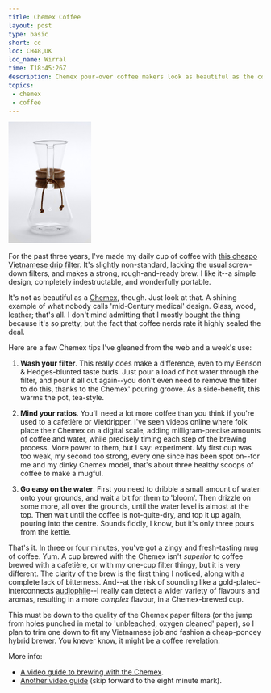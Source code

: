 ```yaml
---
title: Chemex Coffee
layout: post
type: basic
short: cc
loc: CH48,UK
loc_name: Wirral
time: T18:45:26Z
description: Chemex pour-over coffee makers look as beautiful as the coffee they make 
topics:
 - chemex
 - coffee
---
```

<img alt="A Chemex CM-1C coffee maker" src="/u/2009/11/chemex-left.jpg" width="164" height="240" />

For the past three years, I've made my daily cup of coffee with [this cheapo Vietnamese drip filter][1]. It's slightly non-standard, lacking the usual screw-down filters, and makes a strong, rough-and-ready brew. I like it--a simple design, completely indestructable, and wonderfully portable.

It's not as beautiful as a [Chemex][2], though. Just look at that. A shining example of what nobody calls 'mid-Century medical' design. Glass, wood, leather; that's all. I don't mind admitting that I mostly bought the thing because it's so pretty, but the fact that coffee nerds rate it highly sealed the deal.

Here are a few Chemex tips I've gleaned from the web and a week's use:

1. **Wash your filter**. This really does make a difference, even to my Benson & Hedges-blunted taste buds. Just pour a load of hot water through the filter, and pour it all out again--you don't even need to remove the filter to do this, thanks to the Chemex' pouring groove. As a side-benefit, this warms the pot, tea-style.

2. **Mind your ratios**. You'll need a lot more coffee than you think if you're used to a cafetière or Vietdripper. I've seen videos online where folk place their Chemex on a digital scale, adding milligram-precise amounts of coffee and water, while precisely timing each step of the brewing process. More power to them, but I say: experiment. My first cup was too weak, my second too strong, every one since has been spot on--for me and my dinky Chemex model, that's about three healthy scoops of coffee to make a mugful.

3. **Go easy on the water**. First you need to dribble a small amount of water onto your grounds, and wait a bit for them to 'bloom'. Then drizzle on some more, all over the grounds, until the water level is almost at the top. Then wait until the coffee is not-quite-dry, and top it up again, pouring into the centre. Sounds fiddly, I know, but it's only three pours from the kettle.

That's it. In three or four minutes, you've got a zingy and fresh-tasting mug of coffee. Yum. A cup brewed with the Chemex isn't _superior_ to coffee brewed with a cafetière, or with my one-cup filter thingy, but it is very different. The clarity of the brew is the first thing I noticed, along with a complete lack of bitterness. And--at the risk of sounding like a gold-plated-interconnects [audiophile][5]--I really can detect a wider variety of flavours and aromas, resulting in a more _complex_ flavour, in a Chemex-brewed cup. 

This must be down to the quality of the Chemex paper filters (or the jump from holes punched in metal to 'unbleached, oxygen cleaned' paper), so I plan to trim one down to fit my Vietnamese job and fashion a cheap-poncey hybrid brewer. You knever know, it might be a coffee revelation.

More info:

* [A video guide to brewing with the Chemex][3].
* [Another video guide][4] (skip forward to the eight minute mark).


[1]:http://www.flickr.com/photos/mottram/146213293/
[2]:http://www.chemexcoffeemaker.com/ "Chemex Coffee Makers"
[3]:http://vimeo.com/6161817
[4]:http://www.inmymug.com/?p=233
[5]:http://forums.audioholics.com/forums/showpost.php?s=97d4a3c39d247bf955a57b3953326a34&p=15412&postcount=28 "Audiophiles can't tell the difference between Monster brand cables and coat hangers"